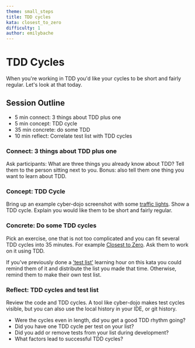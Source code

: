 ```yaml
---
theme: small_steps
title: TDD cycles
kata: closest_to_zero
difficulty: 1
author: emilybache
---
```


# TDD Cycles

When you're working in TDD you'd like your cycles to be short and fairly regular. Let's look at that today.

## Session Outline
 
* 5 min connect: 3 things about TDD plus one
* 5 min concept: TDD cycle
* 35 min concrete: do some TDD
* 10 min reflect: Correlate test list with TDD cycles


### Connect: 3 things about TDD plus one

Ask participants: What are three things you already know about TDD? Tell them to the person sitting next to you. Bonus: also tell them one thing you want to learn about TDD.

### Concept: TDD Cycle

Bring up an example cyber-dojo screenshot with some [traffic lights](/assets/images/cyber_dojo_traffic_lights.png). Show a TDD cycle. Explain you would like them to be short and fairly regular.

### Concrete: Do some TDD cycles
Pick an exercise, one that is not too complicated and you can fit several TDD cycles into 35 minutes. For example [Closest to Zero](/kata_descriptions/closest_to_zero.html). Ask them to work on it using TDD.

If you've previously done a ['test list'](test_list.html) learning hour on this kata you could remind them of it and distribute the list you made that time. Otherwise, remind them to make their own test list.

### Reflect: TDD cycles and test list
Review the code and TDD cycles. A tool like cyber-dojo makes test cycles visible, but you can also use the local history in your IDE, or git history. 

- Were the cycles even in length, did you get a good TDD rhythm going?
- Did you have one TDD cycle per test on your list?
- Did you add or remove tests from your list during development?
- What factors lead to successful TDD cycles?
